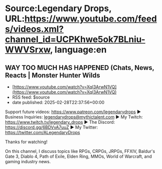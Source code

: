 # Source:Legendary Drops, URL:https://www.youtube.com/feeds/videos.xml?channel_id=UCPKhwe5ok7BLniu-WWVSrxw, language:en

## WAY TOO MUCH HAS HAPPENED (Chats, News, Reacts | Monster Hunter Wilds
 - [https://www.youtube.com/watch?v=XqI3ArwN1VQ](https://www.youtube.com/watch?v=XqI3ArwN1VQ)
 - RSS feed: $source
 - date published: 2025-02-28T22:37:56+00:00

Support future videos: https://www.patreon.com/legendarydrops
► Business Inquiries: legendarydrops@mythictalent.com
► My Twitch: https://www.twitch.tv/legendary_drops
► The Discord: https://discord.gg/6BDVvA7uuZ
► My Twitter: https://twitter.com/ALegendaryDrops

Thanks for watching!

On this channel, I discuss topics like RPGs, CRPGs, JRPGs, FFXIV, Baldur's Gate 3, Diablo 4, Path of Exile, Elden Ring, MMOs, World of Warcraft, and gaming industry news.


